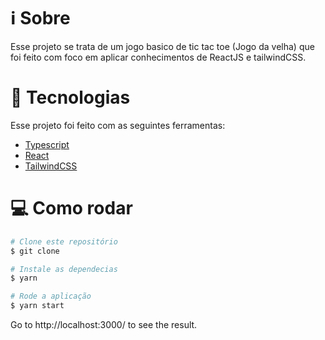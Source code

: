 # :information_source: Sobre

Esse projeto se trata de um jogo basico de tic tac toe (Jogo da velha) que foi feito com foco em aplicar conhecimentos de ReactJS e tailwindCSS.

# :rocket: Tecnologias

Esse projeto foi feito com as seguintes ferramentas:

- [Typescript](https://www.typescriptlang.org/)
- [React](https://reactjs.org/)
- [TailwindCSS](https://tailwindcss.com/)

# :computer: Como rodar

```bash
# Clone este repositório
$ git clone
```

```bash
# Instale as dependecias
$ yarn

# Rode a aplicação
$ yarn start
```

Go to http://localhost:3000/ to see the result.
